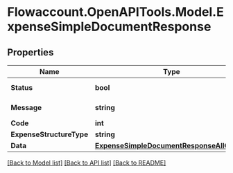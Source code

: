 
# Flowaccount.OpenAPITools.Model.ExpenseSimpleDocumentResponse

## Properties

Name | Type | Description | Notes
------------ | ------------- | ------------- | -------------
**Status** | **bool** | action success | [optional] 
**Message** | **string** | error message | [optional] 
**Code** | **int** | error code | [optional] 
**ExpenseStructureType** | **string** |  | [optional] 
**Data** | [**ExpenseSimpleDocumentResponseAllOfData**](ExpenseSimpleDocumentResponseAllOfData.md) |  | [optional] 

[[Back to Model list]](../README.md#documentation-for-models)
[[Back to API list]](../README.md#documentation-for-api-endpoints)
[[Back to README]](../README.md)

